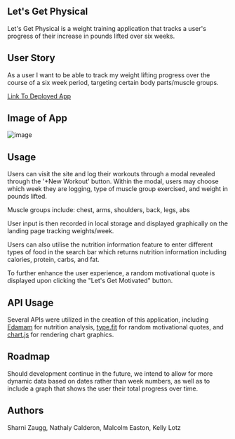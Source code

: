 ## Let's Get Physical

Let's Get Physical is a weight training application that tracks a user's progress of their increase in pounds lifted over six weeks. 

## User Story 
As a user I want to be able to track my weight lifting progress over the course of a six week period, targeting certain body parts/muscle groups.


[Link To Deployed App](https://sharni595.github.io/lets-get-physical/)

## Image of App
![image](https://user-images.githubusercontent.com/68579829/116801237-19057780-aac5-11eb-9c3c-bfa50cd7c73c.png)


## Usage

Users can visit the site and log their workouts through a modal revealed through the '+New Workout' button. Within the modal, users may choose which week they are logging, type of muscle group exercised, and weight in pounds lifted. 

Muscle groups include: chest, arms, shoulders, back, legs, abs

User input is then recorded in local storage and displayed graphically on the landing page tracking weights/week.

Users can also utilise the nutrition information feature to enter different types of food in the search bar which returns nutrition information including calories, protein, carbs, and fat.

To further enhance the user experience, a random motivational quote is displayed upon clicking the "Let's Get Motivated" button.


## API Usage

Several APIs were utilized in the creation of this application, including [Edamam](https://www.edamam.com/) for nutrition analysis, [type.fit](https://type.fit/api/quotes) for random motivational quotes, and [chart.js](https://www.chartjs.org/) for rendering chart graphics.

## Roadmap

Should development continue in the future, we intend to allow for more dynamic data based on dates rather than week numbers, as well as to include a graph that shows the user their total progress over time.

## Authors

Sharni Zaugg, Nathaly Calderon, Malcolm Easton, Kelly Lotz

